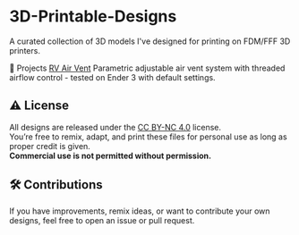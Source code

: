 # 3D-Printable-Designs

A curated collection of 3D models I've designed for printing on FDM/FFF 3D printers.

🎯 Projects
[RV Air Vent](./RV%20Air%20Vent/)
Parametric adjustable air vent system with threaded airflow control - tested on Ender 3 with default settings.

## ⚠️ License

All designs are released under the [CC BY-NC 4.0](https://creativecommons.org/licenses/by-nc/4.0/) license.  
You’re free to remix, adapt, and print these files for personal use as long as proper credit is given.  
**Commercial use is not permitted without permission.**

## 🛠️ Contributions

If you have improvements, remix ideas, or want to contribute your own designs, feel free to open an issue or pull request.
